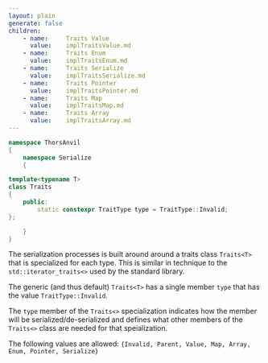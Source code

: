```yaml
---
layout: plain
generate: false
children:
    - name:     Traits Value
      value:    implTraitsValue.md
    - name:     Traits Enum
      value:    implTraitsEnum.md
    - name:     Traits Serialize
      value:    implTraitsSerialize.md
    - name:     Traits Pointer
      value:    implTraitsPointer.md
    - name:     Traits Map
      value:    implTraitsMap.md
    - name:     Traits Array
      value:    implTraitsArray.md
---
```

````C++
namespace ThorsAnvil
{
    namespace Serialize
    {

template<typename T>
class Traits
{
    public:
        static constexpr TraitType type = TraitType::Invalid;
};

    }
}
````
The serialization processes is built around around a traits class `Traits<T>` that is specialized for each type. This is similar in technique to the `std::iterator_traits<>` used by the standard library.

The generic (and thus default) `Traits<T>` has a single member `type` that has the value `TraitType::Invalid`.

The `type` member of the `Traits<>` specialization indicates how the member will be serialized/de-serialized and defines what other members of the `Traits<>` class are needed for that speialization.

The following values are allowed: `{Invalid, Parent, Value, Map, Array, Enum, Pointer, Serialize}`
